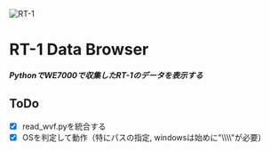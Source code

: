 ![RT-1](RT-1.jpg)

# RT-1 Data Browser
___PythonでWE7000で収集したRT-1のデータを表示する___

## ToDo
- [x] read_wvf.pyを統合する
- [x] OSを判定して動作（特にパスの指定, windowsは始めに"\\\\\\\\"が必要）
